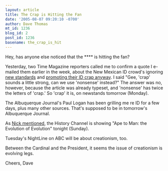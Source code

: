 ```yaml
---
layout: article
title: The Crap is Hitting the Fan
date: '2005-08-07 09:20:10 -0700'
author: Dave Thomas
mt_id: 1236
blog_id: 2
post_id: 1236
basename: the_crap_is_hit
---
```

Hey, has anyone else noticed that the \*\*\*\* is hitting the fan?

Yesterday, two Time Magazine reporters called me to confirm a quote I e-mailed them earlier in the week, about the New Mexican ID crowd's ignoring [new standards](http://www.nmsr.org/nm-stds.htm) and [promoting their ID crap anyway](http://www.nmsr.org/idwrkshp.htm).  I said "Gee, 'crap' sounds a little strong, can we use 'nonsense' instead?"  The answer was no, however, because the article was already typeset, and 'nonsense' has twice the letters of 'crap.'  So 'crap' it is, on newstands tomorrow (Monday).

The Albuquerque Journal's Paul Logan has been grilling me re ID for a few days, plus many other sources.  That's supposed to be in tomorrow's Albuquerque Journal.  

As [Nick mentioned](/archives/2005/08/a-tv-show-that.html), the History Channel is showing "Ape to Man: the Evolution of Evolution" tonight (Sunday).

Tuesday's NightLine on ABC will be about creationism, too.

Between the Cardinal and the President, it seems the issue of creationism is evolving legs.

Cheers, Dave
